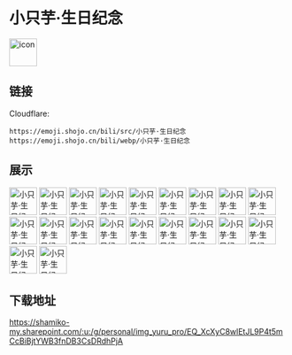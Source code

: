 # 小只芋·生日纪念
<img src="https://emoji.shojo.cn/bili/src/小只芋·生日纪念/icon.png" width="50" height="50" alt="icon">

## 链接
Cloudflare:
```
https://emoji.shojo.cn/bili/src/小只芋·生日纪念
https://emoji.shojo.cn/bili/webp/小只芋·生日纪念
```
## 展示
<img src="https://emoji.shojo.cn/bili/src/小只芋·生日纪念/小只芋·生日纪念-快跑.png" width="50" height="50" alt="小只芋·生日纪念-快跑">
<img src="https://emoji.shojo.cn/bili/src/小只芋·生日纪念/小只芋·生日纪念-饿饿.png" width="50" height="50" alt="小只芋·生日纪念-饿饿">
<img src="https://emoji.shojo.cn/bili/src/小只芋·生日纪念/小只芋·生日纪念-下饭.png" width="50" height="50" alt="小只芋·生日纪念-下饭">
<img src="https://emoji.shojo.cn/bili/src/小只芋·生日纪念/小只芋·生日纪念-吃饱了.png" width="50" height="50" alt="小只芋·生日纪念-吃饱了">
<img src="https://emoji.shojo.cn/bili/src/小只芋·生日纪念/小只芋·生日纪念-球球你.png" width="50" height="50" alt="小只芋·生日纪念-球球你">
<img src="https://emoji.shojo.cn/bili/src/小只芋·生日纪念/小只芋·生日纪念-点蜡烛.png" width="50" height="50" alt="小只芋·生日纪念-点蜡烛">
<img src="https://emoji.shojo.cn/bili/src/小只芋·生日纪念/小只芋·生日纪念-kswl.png" width="50" height="50" alt="小只芋·生日纪念-kswl">
<img src="https://emoji.shojo.cn/bili/src/小只芋·生日纪念/小只芋·生日纪念-咬花.png" width="50" height="50" alt="小只芋·生日纪念-咬花">
<img src="https://emoji.shojo.cn/bili/src/小只芋·生日纪念/小只芋·生日纪念-给你一拳.png" width="50" height="50" alt="小只芋·生日纪念-给你一拳">
<img src="https://emoji.shojo.cn/bili/src/小只芋·生日纪念/小只芋·生日纪念-略略略.png" width="50" height="50" alt="小只芋·生日纪念-略略略">
<img src="https://emoji.shojo.cn/bili/src/小只芋·生日纪念/小只芋·生日纪念-投降.png" width="50" height="50" alt="小只芋·生日纪念-投降">
<img src="https://emoji.shojo.cn/bili/src/小只芋·生日纪念/小只芋·生日纪念-咬牙切齿.png" width="50" height="50" alt="小只芋·生日纪念-咬牙切齿">
<img src="https://emoji.shojo.cn/bili/src/小只芋·生日纪念/小只芋·生日纪念-别走.png" width="50" height="50" alt="小只芋·生日纪念-别走">
<img src="https://emoji.shojo.cn/bili/src/小只芋·生日纪念/小只芋·生日纪念-罕见.png" width="50" height="50" alt="小只芋·生日纪念-罕见">
<img src="https://emoji.shojo.cn/bili/src/小只芋·生日纪念/小只芋·生日纪念-摸摸.png" width="50" height="50" alt="小只芋·生日纪念-摸摸">
<img src="https://emoji.shojo.cn/bili/src/小只芋·生日纪念/小只芋·生日纪念-下头.png" width="50" height="50" alt="小只芋·生日纪念-下头">
<img src="https://emoji.shojo.cn/bili/src/小只芋·生日纪念/小只芋·生日纪念-许愿.png" width="50" height="50" alt="小只芋·生日纪念-许愿">
<img src="https://emoji.shojo.cn/bili/src/小只芋·生日纪念/小只芋·生日纪念-变富.png" width="50" height="50" alt="小只芋·生日纪念-变富">
<img src="https://emoji.shojo.cn/bili/src/小只芋·生日纪念/小只芋·生日纪念-变美.png" width="50" height="50" alt="小只芋·生日纪念-变美">
<img src="https://emoji.shojo.cn/bili/src/小只芋·生日纪念/小只芋·生日纪念-礼物.png" width="50" height="50" alt="小只芋·生日纪念-礼物">

## 下载地址

https://shamiko-my.sharepoint.com/:u:/g/personal/img_yuru_pro/EQ_XcXyC8wlEtJL9P4t5mCcBiBjtYWB3fnDB3CsDRdhPjA